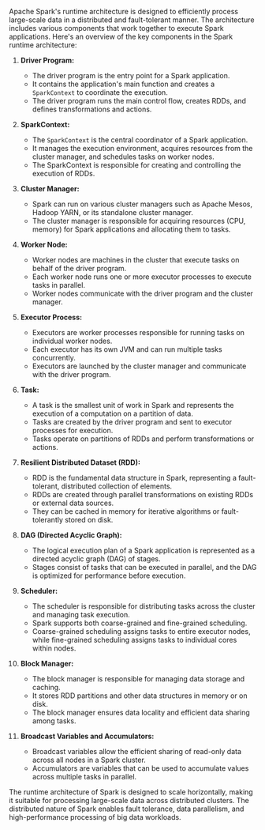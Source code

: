 Apache Spark's runtime architecture is designed to efficiently process large-scale data in a distributed and fault-tolerant manner. The architecture includes various components that work together to execute Spark applications. Here's an overview of the key components in the Spark runtime architecture:

1. **Driver Program:**
   - The driver program is the entry point for a Spark application.
   - It contains the application's main function and creates a `SparkContext` to coordinate the execution.
   - The driver program runs the main control flow, creates RDDs, and defines transformations and actions.

2. **SparkContext:**
   - The `SparkContext` is the central coordinator of a Spark application.
   - It manages the execution environment, acquires resources from the cluster manager, and schedules tasks on worker nodes.
   - The SparkContext is responsible for creating and controlling the execution of RDDs.

3. **Cluster Manager:**
   - Spark can run on various cluster managers such as Apache Mesos, Hadoop YARN, or its standalone cluster manager.
   - The cluster manager is responsible for acquiring resources (CPU, memory) for Spark applications and allocating them to tasks.

4. **Worker Node:**
   - Worker nodes are machines in the cluster that execute tasks on behalf of the driver program.
   - Each worker node runs one or more executor processes to execute tasks in parallel.
   - Worker nodes communicate with the driver program and the cluster manager.

5. **Executor Process:**
   - Executors are worker processes responsible for running tasks on individual worker nodes.
   - Each executor has its own JVM and can run multiple tasks concurrently.
   - Executors are launched by the cluster manager and communicate with the driver program.

6. **Task:**
   - A task is the smallest unit of work in Spark and represents the execution of a computation on a partition of data.
   - Tasks are created by the driver program and sent to executor processes for execution.
   - Tasks operate on partitions of RDDs and perform transformations or actions.

7. **Resilient Distributed Dataset (RDD):**
   - RDD is the fundamental data structure in Spark, representing a fault-tolerant, distributed collection of elements.
   - RDDs are created through parallel transformations on existing RDDs or external data sources.
   - They can be cached in memory for iterative algorithms or fault-tolerantly stored on disk.

8. **DAG (Directed Acyclic Graph):**
   - The logical execution plan of a Spark application is represented as a directed acyclic graph (DAG) of stages.
   - Stages consist of tasks that can be executed in parallel, and the DAG is optimized for performance before execution.

9. **Scheduler:**
   - The scheduler is responsible for distributing tasks across the cluster and managing task execution.
   - Spark supports both coarse-grained and fine-grained scheduling.
   - Coarse-grained scheduling assigns tasks to entire executor nodes, while fine-grained scheduling assigns tasks to individual cores within nodes.

10. **Block Manager:**
    - The block manager is responsible for managing data storage and caching.
    - It stores RDD partitions and other data structures in memory or on disk.
    - The block manager ensures data locality and efficient data sharing among tasks.

11. **Broadcast Variables and Accumulators:**
    - Broadcast variables allow the efficient sharing of read-only data across all nodes in a Spark cluster.
    - Accumulators are variables that can be used to accumulate values across multiple tasks in parallel.

The runtime architecture of Spark is designed to scale horizontally, making it suitable for processing large-scale data across distributed clusters. The distributed nature of Spark enables fault tolerance, data parallelism, and high-performance processing of big data workloads.
